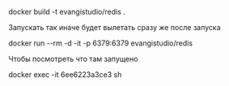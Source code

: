 

docker build -t evangistudio/redis .

Запускать так иначе будет вылетать сразу же после запуска

docker run --rm  -d -it -p 6379:6379  evangistudio/redis

Чтобы посмотреть что там запущено

docker exec -it 6ee6223a3ce3 sh